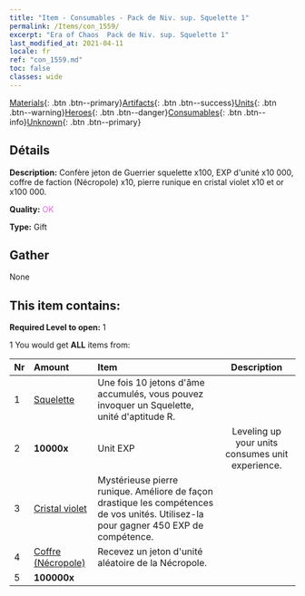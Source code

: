 ```yaml
---
title: "Item - Consumables - Pack de Niv. sup. Squelette 1"
permalink: /Items/con_1559/
excerpt: "Era of Chaos  Pack de Niv. sup. Squelette 1"
last_modified_at: 2021-04-11
locale: fr
ref: "con_1559.md"
toc: false
classes: wide
---
```

 [Materials](/fr/Items/){: .btn .btn--primary}[Artifacts](/fr/Items/Artifacts/){: .btn .btn--success}[Units](/fr/Items/Units/){: .btn .btn--warning}[Heroes](/fr/Items/Heroes/){: .btn .btn--danger}[Consumables](/fr/Items/Consumables/){: .btn .btn--info}[Unknown](/fr/Items/Unknown/){: .btn .btn--primary}

## Détails
 **Description:** Confère jeton de Guerrier squelette x100, EXP d'unité x10 000, coffre de faction (Nécropole) x10, pierre runique en cristal violet x10 et or x100 000.

 **Quality:** <span style="color: #DA70D6">OK</span>

 **Type:** Gift

## Gather

  None

## This item contains:

 **Required Level to open:** 1

 1 You would get **ALL** items  from:

  | Nr | Amount |     Item    | Description |
  |:---|:-------|:------------|:-----------:|
  | 1 | [Squelette](/fr/Items/unt_208/) | Une fois 10 jetons d'âme accumulés, vous pouvez invoquer un Squelette, unité d'aptitude R. | 
  | 2 |  **10000x** | Unit EXP | Leveling up your units consumes unit experience.  | 
  | 3 | [Cristal violet](/fr/Items/con_720/) | Mystérieuse pierre runique. Améliore de façon drastique les compétences de vos unités. Utilisez-la pour gagner 450 EXP de compétence. | 
  | 4 | [Coffre (Nécropole)](/fr/Items/con_1271/) | Recevez un jeton d'unité aléatoire de la Nécropole. | 
  | 5 |  **100000x** | <i class="fas fa-coins"/> |  | 
